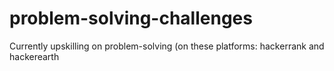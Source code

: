 # problem-solving-challenges

Currently upskilling on problem-solving (on these platforms: hackerrank and hackerearth
